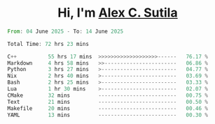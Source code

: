 <h1 align="center">Hi, I'm <a href="https://github.com/alexsutila" target="blank">Alex C. Sutila</a></h1>

<!--START_SECTION:waka-->

```rust
From: 04 June 2025 - To: 14 June 2025

Total Time: 72 hrs 23 mins

C++          55 hrs 17 mins  >>>>>>>>>>>>>>>>>>>------   76.17 %
Markdown     4 hrs 58 mins   >>-----------------------   06.86 %
Python       3 hrs 27 mins   >------------------------   04.77 %
Nix          2 hrs 40 mins   >------------------------   03.69 %
Bash         2 hrs 25 mins   >------------------------   03.33 %
Lua          1 hr 30 mins    >------------------------   02.07 %
CMake        32 mins         -------------------------   00.75 %
Text         21 mins         -------------------------   00.50 %
Makefile     20 mins         -------------------------   00.46 %
YAML         13 mins         -------------------------   00.30 %
```

<!--END_SECTION:waka-->
